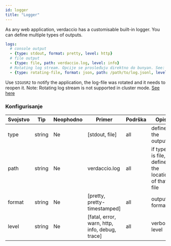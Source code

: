 ```yaml
---
id: logger
title: "Logger"
---
```

As any web application, verdaccio has a customisable built-in logger. You can define multiple types of outputs.

```yaml
logs:
  # console output
  - {type: stdout, format: pretty, level: http}
  # file output
  - {type: file, path: verdaccio.log, level: info}
  # Rotating log stream. Opcije se prosleđuju direktno do bunyan. See: https://github.com/trentm/node-bunyan#stream-type-rotating-file
  - {type: rotating-file, format: json, path: /path/to/log.jsonl, level: http, options: {period: 1d}}
```

Use `SIGUSR2` to notify the application, the log-file was rotated and it needs to reopen it. Note: Rotating log stream is not supported in cluster mode. [See here](https://github.com/trentm/node-bunyan#stream-type-rotating-file)

### Konfigurisanje

| Svojstvo | Tip    | Neophodno | Primer                                         | Podrška | Opis                                              |
| -------- | ------ | --------- | ---------------------------------------------- | ------- | ------------------------------------------------- |
| type     | string | Ne        | [stdout, file]                                 | all     | define the output                                 |
| path     | string | Ne        | verdaccio.log                                  | all     | if type is file, define the location of that file |
| format   | string | Ne        | [pretty, pretty-timestamped]                   | all     | output format                                     |
| level    | string | Ne        | [fatal, error, warn, http, info, debug, trace] | all     | verbose level                                     |